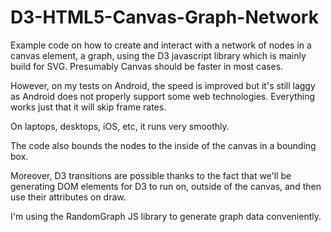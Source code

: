 # D3-HTML5-Canvas-Graph-Network
Example code on how to create and interact with a network of nodes in a canvas element, a graph, using the D3 javascript library which is mainly build for SVG.  Presumably Canvas should be faster in most cases.


However, on my tests on Android, the speed is improved but it's still laggy as Android does not properly support some web technologies. Everything works just that it will skip frame rates.

On laptops, desktops, iOS, etc, it runs very smoothly.

The code also bounds the nodes to the inside of the canvas in a bounding box.

Moreover, D3 transitions are possible thanks to the fact that we'll be generating DOM elements for D3 to run on, outside of the canvas, and then use their attributes on draw.

I'm using the RandomGraph JS library to generate graph data conveniently.
